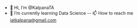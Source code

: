 - 👋 Hi, I’m @KalpanaTA
- 🌱 I’m currently learning Data Science
-- 📫 How to reach me iatkalpana@gmail.com

<!---
KalpanaTA/KalpanaTA is a ✨ special ✨ repository because its `README.md` (this file) appears on your GitHub profile.
You can click the Preview link to take a look at your changes.
--->
